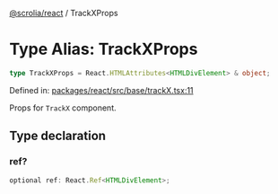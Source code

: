 [@scrolia/react](../README.md) / TrackXProps

# Type Alias: TrackXProps

```ts
type TrackXProps = React.HTMLAttributes<HTMLDivElement> & object;
```

Defined in: [packages/react/src/base/trackX.tsx:11](https://github.com/alpheustangs/scrolia/blob/99f515e4b0095d09a280c57c2fd0f9cf08d6dcf1/packages/react/src/base/trackX.tsx#L11)

Props for `TrackX` component.

## Type declaration

### ref?

```ts
optional ref: React.Ref<HTMLDivElement>;
```
